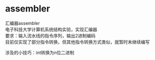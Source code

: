 # assembler
汇编器assembler  
电子科技大学计算机系统结构实验，实现汇编器  
要求：输入流水线的指令序列，输出2进制编码  
目前仅实现了部分指令转换，但其他指令转换方式类似，就暂时未继续编写  
  
  
涉及的小技巧：int转换为n位二进制  
